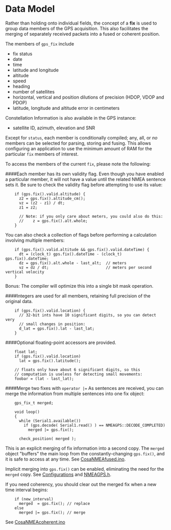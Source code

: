 Data Model
==========
Rather than holding onto individual fields, the concept of a **fix** is used to group data members of the GPS acquisition.
This also facilitates the merging of separately received packets into a fused or coherent position.

The members of `gps_fix` include 

* fix status
* date
* time
* latitude and longitude
* altitude
* speed
* heading
* number of satellites
* horizontal, vertical and position dilutions of precision (HDOP, VDOP and PDOP)
* latitude, longitude and altitude error in centimeters

Constellation Information is also available in the GPS instance:
* satellite ID, azimuth, elevation and SNR

Except for `status`, each member is conditionally compiled; any, all, or *no* members can be selected for parsing, storing and fusing.  This allows configuring an application to use the minimum amount of RAM for the particular `fix` members of interest.

To access the members of the current `fix`, please note the following:

####Each member has its own validity flag.
Even though you have enabled a particular member, it will not have a value until the related NMEA sentence sets it.  Be sure to check the validity flag before attempting to use its value:
```
    if (gps.fix().valid.altitude) {
      z2 = gps.fix().altitude_cm();
      vz = (z2 - z1) / dt;
      z1 = z2;

      // Note: if you only care about meters, you could also do this:
      //    z = gps.fix().alt.whole;
    }
```
You can also check a collection of flags before performing a calculation involving 
multiple members:
```
    if (gps.fix().valid.altitude && gps.fix().valid.dateTime) {
      dt = (clock_t) gps.fix().dateTime - (clock_t) gps.fix().dateTime;
      dz = gps.fix().alt.whole - last_alt;  // meters
      vz = dz / dt;                         // meters per second vertical velocity
    }
```
Bonus: The compiler will optimize this into a single bit mask operation.

####Integers are used for all members, retaining full precision of the original data.
```
    if (gps.fix().valid.location) {
      // 32-bit ints have 10 significant digits, so you can detect very
      // small changes in position:
      d_lat = gps.fix().lat - last_lat;
    }
```

####Optional floating-point accessors are provided.
```
    float lat;
    if (gps.fix().valid.location)
      lat = gps.fix().latitude();

    // floats only have about 6 significant digits, so this
    // computation is useless for detecting small movements:
    foobar = (lat - last_lat);
```

####Merge two fixes with `operator |=`
As sentences are received, you can merge the information from multiple sentences into 
one fix object:
```
    gps_fix_t merged;

    void loop()
    {
      while (Serial1.available())
        if (gps.decode( Serial1.read() ) == NMEAGPS::DECODE_COMPLETED)
          merged |= gps.fix();

      check_position( merged );
```
This is an explicit merging of fix information into a second copy.  The `merged` 
object "buffers" the main loop from the constantly-changing `gps.fix()`, and it is 
safe to access at any time.  See [CosaNMEAfused.ino](/examples/CosaNMEAfused/CosaNMEAfused.ino).

Implicit merging into `gps.fix()` can be enabled, eliminating the need for the 
`merged` copy.  See [Configurations](Configurations.md#nmeagps) and 
[NMEAGPS.h](/NMEAGPS.h#L66).

If you need coherency, you should clear out the merged fix when a new time 
interval begins:
```
    if (new_interval)
      merged  = gps.fix(); // replace
    else
      merged |= gps.fix(); // merge
```
See [CosaNMEAcoherent.ino](/examples/CosaNMEAcoherent/CosaNMEAcoherent.ino#L76)

